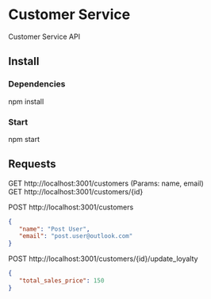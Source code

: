 # Customer Service

Customer Service API

## Install

### Dependencies

   npm install

### Start

   npm start

## Requests

   GET http://localhost:3001/customers       (Params: name, email)   
   GET http://localhost:3001/customers/{id}  

   POST http://localhost:3001/customers  

   ```json
   {
      "name": "Post User",
      "email": "post.user@outlook.com"
   }
   ```

   POST http://localhost:3001/customers/{id}/update_loyalty  

   ```json
   {
      "total_sales_price": 150
   }
   ```